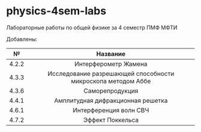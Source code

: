 # physics-4sem-labs
Лабораторные работы по общей физике за 4 семестр ПМФ МФТИ  

Добавлены:  

| №     | Название                                                     |
|-------|:------------------------------------------------------------:|  
| 4.2.2 | Интерферометр Жамена                                         |  
| 4.3.3 | Исследование разрешающей способности микроскопа методом Аббе |  
| 4.3.6 | Саморепродукция                                              |  
| 4.4.1 | Амплитудная дифракционная решетка                            |  
| 4.6.1 | Интерференция волн СВЧ                                       |  
| 4.7.2 | Эффект Поккельса                                             |
